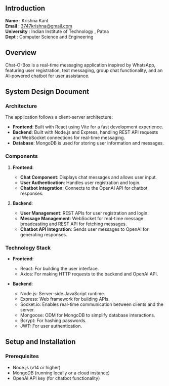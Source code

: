 ## Introduction
**Name** : Krishna Kant  
**Email** : 3747krishna@gmail.com  
**University** : Indian Institute of Technology , Patna  
**Dept** : Computer Science and Engineering  

## Overview
Chat-O-Box is a real-time messaging application inspired by WhatsApp, featuring user registration, text messaging, group chat functionality, and an AI-powered chatbot for user assistance. 

## System Design Document

### Architecture

The application follows a client-server architecture:

- **Frontend**: Built with React using Vite for a fast development experience.
- **Backend**: Built with Node.js and Express, handling REST API requests and WebSocket connections for real-time messaging.
- **Database**: MongoDB is used for storing user information and messages.

### Components

1. **Frontend**:
   - **Chat Component**: Displays chat messages and allows user input.
   - **User Authentication**: Handles user registration and login.
   - **Chatbot Integration**: Connects to the OpenAI API for chatbot responses.

2. **Backend**:
   - **User Management**: REST APIs for user registration and login.
   - **Message Management**: WebSocket for real-time message broadcasting and REST API for fetching messages.
   - **Chatbot API Integration**: Sends user messages to OpenAI for generating responses.

### Technology Stack

- **Frontend**:
  - React: For building the user interface.
  - Axios: For making HTTP requests to the backend and OpenAI API.
  
- **Backend**:
  - Node.js: Server-side JavaScript runtime.
  - Express: Web framework for building APIs.
  - Socket.io: Enables real-time communication between clients and the server.
  - Mongoose: ODM for MongoDB to simplify database interactions.
  - Bcrypt: For hashing passwords.
  - JWT: For user authentication.

## Setup and Installation

### Prerequisites

- Node.js (v14 or higher)
- MongoDB (running locally or a cloud instance)
- OpenAI API key (for chatbot functionality)